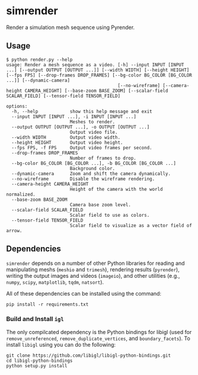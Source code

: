 # simrender
Render a simulation mesh sequence using Pyrender.

## Usage

```
$ python render.py --help
usage: Render a mesh sequence as a video. [-h] --input INPUT [INPUT ...] [--output OUTPUT [OUTPUT ...]] [--width WIDTH] [--height HEIGHT] [--fps FPS] [--drop-frames DROP_FRAMES] [--bg-color BG_COLOR [BG_COLOR ...]] [--dynamic-camera]
                                          [--no-wireframe] [--camera-height CAMERA_HEIGHT] [--base-zoom BASE_ZOOM] [--scalar-field SCALAR_FIELD] [--tensor-field TENSOR_FIELD]

options:
  -h, --help            show this help message and exit
  --input INPUT [INPUT ...], -i INPUT [INPUT ...]
                        Meshes to render.
  --output OUTPUT [OUTPUT ...], -o OUTPUT [OUTPUT ...]
                        Output video file.
  --width WIDTH         Output video width.
  --height HEIGHT       Output video height.
  --fps FPS, -f FPS     Output video frames per second.
  --drop-frames DROP_FRAMES
                        Number of frames to drop.
  --bg-color BG_COLOR [BG_COLOR ...], -b BG_COLOR [BG_COLOR ...]
                        Background color.
  --dynamic-camera      Zoom and shift the camera dynamically.
  --no-wireframe        Disable the wireframe rendering.
  --camera-height CAMERA_HEIGHT
                        Height of the camera with the world normalized.
  --base-zoom BASE_ZOOM
                        Camera base zoom level.
  --scalar-field SCALAR_FIELD
                        Scalar field to use as colors.
  --tensor-field TENSOR_FIELD
                        Scalar field to visualize as a vector field of arrow.
```

## Dependencies

`simrender` depends on a number of other Python libraries for reading and manipulating meshs (`meshio` and `trimesh`), rendering results (`pyrender`), writing the output images and videos (`imageio`), and other utilities (e.g., `numpy`, `scipy`, `matplotlib`, `tqdm`, `natsort`). 

All of these dependencies can be installed using the command:
```
pip install -r requirements.txt
```

### Build and Install `igl`

The only compilcated dependency is the Python bindings for libigl (used for `remove_unreferenced`, `remove_duplicate_vertices`, and `boundary_facets`). To install `libigl` using you can do the following:

```
git clone https://github.com/libigl/libigl-python-bindings.git
cd libigl-python-bindings
python setup.py install
```
